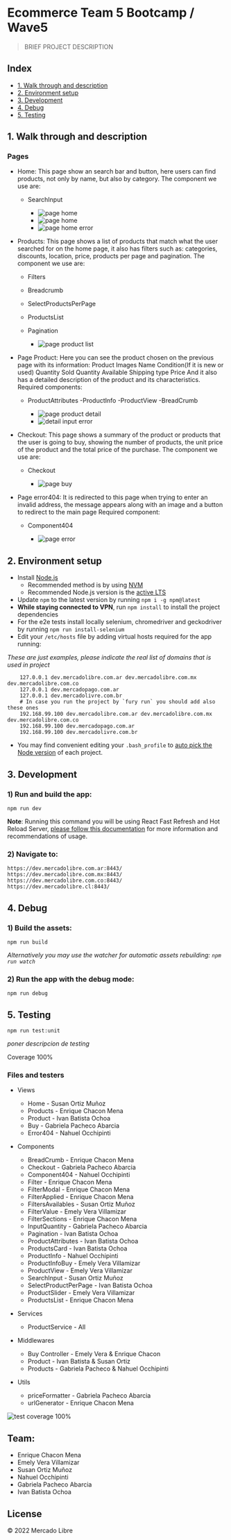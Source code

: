 # Ecommerce Team 5 Bootcamp / Wave5

> BRIEF PROJECT DESCRIPTION

## Index

* [1. Walk through and description](#1-Walk-through-and-description)
* [2. Environment setup](#2-Environment-setup)
* [3. Development](#3-Development)
* [4. Debug](#4-Debug)
* [5. Testing](#5-Testing)

## 1. Walk through and description

### Pages
- Home: This page show an search bar and button, here users can find products, not only by name, but also by category. The component we use are:
  - SearchInput

    - <img src='./imagesReadme/home1.png' alt='page home'/>
    - <img src='./imagesReadme/home2.png' alt='page home'/>
    - <img src='./imagesReadme/home_error.png' alt='page home error'/>

- Products: This page shows a list of products that match what the user searched for on the home page, it also has filters such as: categories, discounts, location, price, products per page and pagination. The component we use are:
  - Filters
  - Breadcrumb
  - SelectProductsPerPage
  - ProductsList
  - Pagination

    - <img src='./imagesReadme/product_list.png' alt='page product list'/>

- Page Product: Here you can see the product chosen on the previous page with its information:
  Product Images
  Name
  Condition(If it is new or used)
  Quantity Sold
  Quantity Available
  Shipping type
  Price
And it also has a detailed description of the product and its characteristics.
    Required components:
   - ProductAttributes
    -ProductInfo
    -ProductView
    -BreadCrumb

      - <img src='./imagesReadme/product_detail.png' alt='page product detail'/>
      - <img src='./imagesReadme/Input_error.png' alt='detail input error'/>

- Checkout: This page shows a summary of the product or products that the user is going to buy, showing the number of products, the unit price of the product and the total price of the purchase. The component we use are:
  - Checkout

      - <img src='./imagesReadme/checkout.png' alt='page buy'/>

- Page error404: It is redirected to this page when trying to enter an invalid address, the message appears along with an image and a button to redirect to the main page
   Required component:
  - Component404   

    - <img src='./imagesReadme/page_error.png' alt='page error'/>

## 2. Environment setup

- Install [Node.js](https://nodejs.org/)
  - Recommended method is by using [NVM](https://github.com/creationix/nvm)
  - Recommended Node.js version is the [active LTS](https://github.com/nodejs/LTS#lts-schedule1)
- Update `npm` to the latest version by running `npm i -g npm@latest`
- **While staying connected to VPN**, run `npm install` to install the project dependencies
- For the e2e tests install locally selenium, chromedriver and geckodriver by running `npm run install-selenium`
- Edit your `/etc/hosts` file by adding virtual hosts required for the app running:

_These are just examples, please indicate the real list of domains that is used in project_

```
    127.0.0.1 dev.mercadolibre.com.ar dev.mercadolibre.com.mx dev.mercadolibre.com.co
    127.0.0.1 dev.mercadopago.com.ar
    127.0.0.1 dev.mercadolivre.com.br
    # In case you run the project by `fury run` you should add also these ones
    192.168.99.100 dev.mercadolibre.com.ar dev.mercadolibre.com.mx dev.mercadolibre.com.co
    192.168.99.100 dev.mercadopago.com.ar
    192.168.99.100 dev.mercadolivre.com.br
```

- You may find convenient editing your `.bash_profile` to [auto pick the Node version](https://github.com/mercadolibre/frontend/wiki/Auto-Picking-Node-version) of each project.

## 3. Development

### 1) Run and build the app:

```
npm run dev
```

**Note**: Running this command you will be using React Fast Refresh and Hot Reload Server, [please follow this documentation](https://nordic.adminml.com/docs/fast-refresh) for more information and recommendations of usage.

### 2) Navigate to:

```
https://dev.mercadolibre.com.ar:8443/
https://dev.mercadolibre.com.mx:8443/
https://dev.mercadolibre.com.co:8443/
https://dev.mercadolibre.cl:8443/

```

## 4. Debug

### 1) Build the assets:

```
npm run build
```

_Alternatively you may use the watcher for automatic assets rebuilding: `npm run watch`_

### 2) Run the app with the debug mode:

```
npm run debug
```
## 5. Testing

```
npm run test:unit
```

*poner descripcion de testing*

Coverage 100%
### Files and testers

- Views 

  - Home - Susan Ortiz Muñoz 
  - Products - Enrique Chacon Mena 
  - Product - Ivan Batista Ochoa
  - Buy - Gabriela Pacheco Abarcia
  - Error404 - Nahuel Occhipinti

- Components

  - BreadCrumb - Enrique Chacon Mena
  - Checkout - Gabriela Pacheco Abarcia
  - Component404 - Nahuel Occhipinti
  - Filter - Enrique Chacon Mena
  - FilterModal - Enrique Chacon Mena
  - FilterApplied - Enrique Chacon Mena
  - FiltersAvailables  - Susan Ortiz Muñoz
  - FilterValue - Emely Vera Villamizar
  - FilterSections - Enrique Chacon Mena
  - InputQuantity - Gabriela Pacheco Abarcia
  - Pagination - Ivan Batista Ochoa
  - ProductAttributes - Ivan Batista Ochoa
  - ProductsCard - Ivan Batista Ochoa
  - ProductInfo - Nahuel Occhipinti
  - ProductInfoBuy - Emely Vera Villamizar
  - ProductView - Emely Vera Villamizar
  - SearchInput - Susan Ortiz Muñoz
  - SelectProductPerPage - Ivan Batista Ochoa
  - ProductSlider - Emely Vera Villamizar
  - ProductsList - Enrique Chacon Mena

- Services

  - ProductService - All

- Middlewares

  - Buy Controller - Emely Vera & Enrique Chacon
  - Product - Ivan Batista & Susan Ortiz
  - Products - Gabriela Pacheco & Nahuel Occhipinti

- Utils

  - priceFormatter - Gabriela Pacheco Abarcia
  - urlGenerator - Enrique Chacon Mena

<img src='./imagesReadme/test_coverage.png' alt='test coverage 100%'/>

## Team:

- Enrique Chacon Mena
- Emely Vera Villamizar
- Susan Ortiz Muñoz
- Nahuel Occhipinti
- Gabriela Pacheco Abarcia
- Ivan Batista Ochoa

## License

© 2022 Mercado Libre

